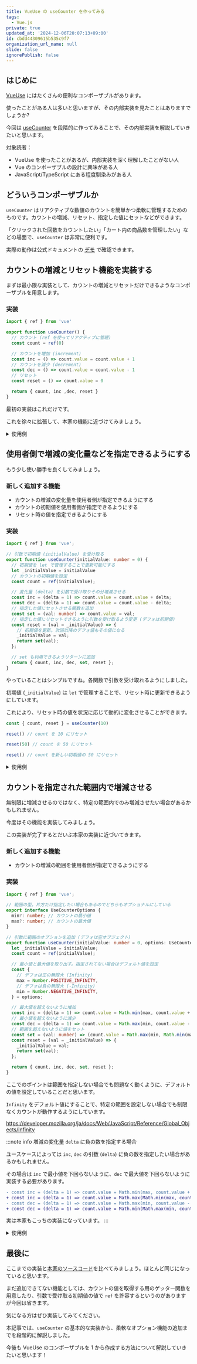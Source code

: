 ```yaml
---
title: VueUse の useCounter を作ってみる
tags:
  - Vue.js
private: true
updated_at: '2024-12-06T20:07:13+09:00'
id: cbdd44309615b535c9f7
organization_url_name: null
slide: false
ignorePublish: false
---
```

## はじめに

[VueUse](https://vueuse.org/) にはたくさんの便利なコンポーザブルがあります。

使ったことがある人は多いと思いますが、その内部実装を見たことはありますでしょうか?

今回は [useCounter](https://vueuse.org/shared/useCounter/) を段階的に作ってみることで、その内部実装を解説していきたいと思います。

対象読者：

- VueUse を使ったことがあるが、内部実装を深く理解したことがない人
- Vue のコンポーザブルの設計に興味がある人
- JavaScript/TypeScript にある程度馴染みがある人

## どういうコンポーザブルか

`useCounter` はリアクティブな数値のカウントを簡単かつ柔軟に管理するためのものです。カウントの増減、リセット、指定した値にセットなどができます。

「クリックされた回数をカウントしたい」「カート内の商品数を管理したい」などの場面で、`useCounter` は非常に便利です。

実際の動作は公式ドキュメントの [デモ](https://vueuse.org/shared/useCounter/#demo) で確認できます。

## カウントの増減とリセット機能を実装する

まずは最小限な実装として、カウントの増減とリセットだけできるようなコンポーザブルを用意します。

### 実装

```ts
import { ref } from 'vue'

export function useCounter() {
  // カウント (ref を使ってリアクティブに管理)
  const count = ref(0)

  // カウントを増加 (increment)
  const inc = () => count.value = count.value + 1
  // カウントを減少 (decrement)
  const dec = () => count.value = count.value - 1
  // リセット
  const reset = () => count.value = 0

  return { count, inc ,dec, reset }
}
```

最初の実装はこれだけです。

これを徐々に拡張して、本家の機能に近づけてみましょう。

<details><summary>使用例</summary>

```vue
<script setup lang="ts">
import { useCounter } from '@/composables/useCounter';

const { count, inc, dec, reset } = useCounter();
</script>

<template>
  <div>
    <p>Count: {{ count }}</p>
    <button type="button" @click="inc()">
      Increment
    </button>
    <button type="button" @click="dec()">
      Decrement
    </button>
    <button type="button" @click="reset()">
      Reset
    </button>
  </div>
</template>
```

</details>

## 使用者側で増減の変化量などを指定できるようにする

もう少し使い勝手を良くしてみましょう。

### 新しく追加する機能

- カウントの増減の変化量を使用者側が指定できるようにする
- カウントの初期値を使用者側が指定できるようにする
- リセット時の値を指定できるようにする

### 実装

```ts
import { ref } from 'vue';

// 引数で初期値 (initialValue) を受け取る
export function useCounter(initialValue: number = 0) {
  // 初期値を let で管理することで更新可能にする
  let _initialValue = initialValue
  // カウントの初期値を設定
  const count = ref(initialValue);

  // 変化量 (delta) を引数で受け取りその分増減させる
  const inc = (delta = 1) => count.value = count.value + delta;
  const dec = (delta = 1) => count.value = count.value - delta;
  // 指定した値にセットさせる関数を追加
  const set = (val: number) => count.value = val;
  // 指定した値にリセットできるように引数を受け取るよう変更 (デフォは初期値)
  const reset = (val = _initialValue) => {
    // 初期値を更新。次回以降のデフォ値もその値になる
    _initialValue = val;
    return set(val);
  };

  // set も利用できるようリターンに追加
  return { count, inc, dec, set, reset };
}
```

やっていることはシンプルですね。各関数で引数を受け取れるようにしました。

初期値 (`_initialValue`) は `let` で管理することで、リセット時に更新できるようにしています。

これにより、リセット時の値を状況に応じて動的に変化させることができます。

```ts
const { count, reset } = useCounter(10)

reset() // count を 10 にリセット

reset(50) // count を 50 にリセット

reset() // count を新しい初期値の 50 にリセット
```

<details><summary>使用例</summary>

```vue
<script setup lang="ts">
import { useCounter } from '@/composables/useCounter';

const { count, inc, dec, set, reset } = useCounter(10);
</script>

<template>
  <div>
    <p>Count: {{ count }}</p>
    <button type="button" @click="inc()">
      Increment
    </button>
    <button type="button" @click="dec()">
      Decrement
    </button>
    <button type="button" @click="inc(5)">
      Increment (+5)
    </button>
    <button type="button" @click="dec(5)">
      Decrement (-5)
    </button>
    <button type="button" @click="set(100)">
      Set (100)
    </button>
    <button type="button" @click="reset()">
      Reset
    </button>
    <button type="button" @click="reset(20)">
      Reset (20)
    </button>
  </div>
</template>
```

</details>

## カウントを指定された範囲内で増減させる

無制限に増減させるのではなく、特定の範囲内でのみ増減させたい場合があるかもしれません。

今度はその機能を実装してみましょう。

この実装が完了するとだいぶ本家の実装に近づいてきます。

### 新しく追加する機能

- カウントの増減の範囲を使用者側が指定できるようにする

### 実装

```ts
import { ref } from 'vue';

// 範囲の型。片方だけ指定したい場合もあるのでどちらもオプショナルにしている
export interface UseCounterOptions {
  min?: number; // カウントの最小値
  max?: number; // カウントの最大値
}

// 引数に範囲のオプションを追加 (デフォは空オブジェクト)
export function useCounter(initialValue: number = 0, options: UseCounterOptions = {}) {
  let _initialValue = initialValue;
  const count = ref(initialValue);

  // 最小値と最大値を取り出す。指定されてない場合はデフォルト値を設定
  const {
    // デフォは正の無限大 (Infinity)
    max = Number.POSITIVE_INFINITY,
    // デフォは負の無限大 (-Infinity)
    min = Number.NEGATIVE_INFINITY,
  } = options;

  // 最大値を超えないように増加
  const inc = (delta = 1) => count.value = Math.min(max, count.value + delta);
  // 最小値を超えないように減少
  const dec = (delta = 1) => count.value = Math.max(min, count.value - delta);
  // 範囲を超えないように値をセット
  const set = (val: number) => (count.value = Math.max(min, Math.min(max, val)));
  const reset = (val = _initialValue) => {
    _initialValue = val;
    return set(val);
  };

  return { count, inc, dec, set, reset };
}
```

ここでのポイントは範囲を指定しない場合でも問題なく動くように、デフォルトの値を設定していることだと思います。

`Infinity` をデフォルト値にすることで、特定の範囲を設定しない場合でも制限なくカウントが動作するようにしています。

https://developer.mozilla.org/ja/docs/Web/JavaScript/Reference/Global_Objects/Infinity

:::note info
増減の変化量 `delta` に負の数を指定する場合

ユースケースによっては `inc`, `dec` の引数 (`delta`) に負の数を指定したい場合があるかもしれません。

その場合は `inc` で最小値を下回らないように、`dec` で最大値を下回らないように実装する必要があります。

```diff
- const inc = (delta = 1) => count.value = Math.min(max, count.value + delta);
+ const inc = (delta = 1) => count.value = Math.max(Math.min(max, count.value + delta), min)
- const dec = (delta = 1) => count.value = Math.max(min, count.value - delta);
+ const dec = (delta = 1) => count.value = Math.min(Math.max(min, count.value - delta), max)
```

実は本家もこっちの実装になっています。
:::

<details><summary>使用例</summary>

```vue
<script setup lang="ts">
import { useCounter } from '@/composables/useCounter';

const { count, inc, dec, set, reset } = useCounter(10, { min: 0, max: 100 });
</script>

<template>
  <div>
    <p>Count: {{ count }}</p>
    <button @click="inc()">
      Increment
    </button>
    <button @click="dec()">
      Decrement
    </button>
    <button @click="inc(5)">
      Increment (+5)
    </button>
    <button @click="dec(5)">
      Decrement (-5)
    </button>
    <button @click="set(100)">
      Set (100)
    </button>
    <button @click="reset()">
      Reset
    </button>
  </div>
</template>
```

</details>

## 最後に

ここまでの実装と[本家のソースコード](https://github.com/vueuse/vueuse/blob/main/packages/shared/useCounter/index.ts)を比べてみましょう。ほとんど同じになっていると思います。

まだ追加できてない機能としては、カウントの値を取得する用のゲッター関数を用意したり、引数で受け取る初期値の値で `ref` を許容するというのがありますが今回は省きます。

気になる方はぜひ実装してみてください。

本記事では、`useCounter` の基本的な実装から、柔軟なオプション機能の追加までを段階的に解説しました。

今後も VueUse のコンポーザブルを 1 から作成する方法について解説していきたいと思います！
